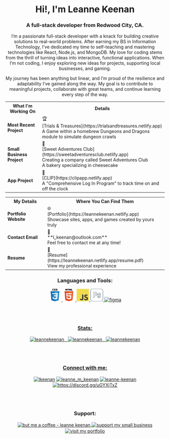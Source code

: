 <h1 align="center">Hi!, I'm Leanne Keenan</h1>
<h3 align="center">A full-stack developer from Redwood City, CA.</h3>


<p align="center">
I’m a passionate full-stack developer with a knack for building creative solutions to real-world problems. After earning my BS in Information Technology, I’ve dedicated my time to self-teaching and mastering technologies like React, Node.js, and MongoDB. My love for coding stems from the thrill of turning ideas into interactive, functional applications. When I’m not coding, I enjoy exploring new ideas for projects, supporting local businesses, and gaming.
</p>
<p align="center">
My journey has been anything but linear, and I’m proud of the resilience and adaptability I’ve gained along the way. My goal is to contribute to meaningful projects, collaborate with great teams, and continue learning every step of the way.
</p>

<div align="center" width="500px">
  <table>
    <tr>
      <th><strong>What I'm Working On</strong></th>
      <th><strong>Details</strong></th>
    </tr>
    <tr>
      <td><strong>Most Recent Project</strong></td>
      <td>🏆 <br> [Trials & Treasures](https://trialsandtreasures.netlify.app) <br> A Game within a homebrew Dungeons and Dragons module to simulate dungeon crawls</td>
    </tr>
    <tr>
      <td><strong>Small Business Project</strong></td>
      <td>🏪 <br> [Sweet Adventures Club](https://sweetadventuresclub.netlify.app) <br> Creating a company called Sweet Adventures Club <br> A bakery specializing in cheesecake</td>
    </tr>
    <tr>
      <td><strong>App Project</strong></td>
      <td>📱 <br> [CLIP](https://clipapp.netlify.app) <br> A "Comprehensive Log In Program" to track time on and off the clock</td>
    </tr>
  </table>
</div>

<div align="center" width="500px">
  <table>
     <tr>
      <th><strong>My Details</strong></th>
      <th><strong>Where You Can Find Them</strong></th>
    </tr>
       <tr>
      <td><strong>Portfolio Website</strong></td>
      <td>🌐 <br> [Portfolio](https://leannekeenan.netlify.app) <br> Showcase sites, apps, and games created by yours truly</td>
    </tr>
    <tr>
      <td><strong>Contact Email</strong></td>
      <td>📧 <br> **l_keenan@outlook.com** <br> Feel free to contact me at any time!</td>
    </tr>
    <tr>
      <td><strong>Resume</strong></td>
      <td>📄 <br> [Resume](https://leannekeenan.netlify.app/resume.pdf) <br> View my professional experience</td>
    </tr>
  </table>
</div>

<h3 align="center">Languages and Tools:</h3>
<p align="center"> 
  <a href="https://www.w3schools.com/css/" target="_blank" rel="noreferrer"> 
    <img src="https://raw.githubusercontent.com/devicons/devicon/master/icons/css3/css3-original-wordmark.svg" alt="css3" width="40" height="40"/> </a> <a href="https://www.figma.com/" target="_blank" rel="noreferrer"> 
    <img src="https://raw.githubusercontent.com/devicons/devicon/master/icons/html5/html5-original-wordmark.svg" alt="html5" width="40" height="40"/> </a> <a href="https://developer.mozilla.org/en-US/docs/Web/JavaScript" target="_blank" rel="noreferrer"> 
    <img src="https://raw.githubusercontent.com/devicons/devicon/master/icons/javascript/javascript-original.svg" alt="javascript" width="40" height="40"/> </a> <a href="https://www.photoshop.com/en" target="_blank" rel="noreferrer"> 
    <img src="https://raw.githubusercontent.com/devicons/devicon/master/icons/photoshop/photoshop-line.svg" alt="photoshop" width="40" height="40"/> </a> <a href="https://reactjs.org/" target="_blank" rel="noreferrer">
    <img src="https://www.vectorlogo.zone/logos/figma/figma-icon.svg" alt="figma" width="40" height="40"/> </a> <a href="https://www.w3.org/html/" target="_blank" rel="noreferrer"> 
    

<br><br>
<h3 align="center">Stats:</h3>
<p align="center">
  

  <img src="https://github-readme-stats.vercel.app/api?username=leannekeenan&show_icons=true&locale=en" alt="leannekeenan" />
  &nbsp;
  <img src="https://github-readme-streak-stats.herokuapp.com/?user=leannekeenan&" alt="leannekeenan" />
   &nbsp;
  <img src="https://github-readme-stats.vercel.app/api/top-langs?username=leannekeenan&show_icons=true&locale=en&layout=compact" alt="leannekeenan" />

</p>

<br><br>

<h3 align="center">Connect with me:</h3>
<p align="center">
<a href="https://codepen.io/lkeenan" target="blank"><img align="center" src="https://raw.githubusercontent.com/rahuldkjain/github-profile-readme-generator/master/src/images/icons/Social/codepen.svg" alt="lkeenan" height="30" width="40" /></a>
<a href="https://twitter.com/leanne_m_keenan" target="blank"><img align="center" src="https://raw.githubusercontent.com/rahuldkjain/github-profile-readme-generator/master/src/images/icons/Social/twitter.svg" alt="leanne_m_keenan" height="30" width="40" /></a>
<a href="https://linkedin.com/in/leanne-keenan" target="blank"><img align="center" src="https://raw.githubusercontent.com/rahuldkjain/github-profile-readme-generator/master/src/images/icons/Social/linked-in-alt.svg" alt="leanne-keenan" height="30" width="40" /></a>
<a href="https://discord.gg/https://discord.gg/uGYXjTxZ" target="blank"><img align="center" src="https://raw.githubusercontent.com/rahuldkjain/github-profile-readme-generator/master/src/images/icons/Social/discord.svg" alt="https://discord.gg/uGYXjTxZ" height="30" width="40" /></a>
</p>


<br><br>

<h3 align="center">Support:</h3>
<p align="center">
  <a href="https://buymeacoffee.com/leannekeen0" target="blank"> 
    <img align="center" src="https://imgur.com/5uS0scd.jpg" alt="but me a coffee - leanne keenan" />
  </a>

  <a href="https://sweetadventuresclub.netlify.app/">
    <img align="center" src="https://imgur.com/QWI5Drp.jpg" alt="support my small business" />
  </a>

  <a href="https://leannekeenan.netlify.app" target="blank">
    <img align="center" src="https://imgur.com/FNpw47r.jpg" alt="visit my portfolio"/>
  </a>
</p>

